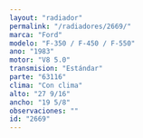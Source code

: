 ```yaml
---
layout: "radiador"
permalink: "/radiadores/2669/"
marca: "Ford"
modelo: "F-350 / F-450 / F-550"
ano: "1983"
motor: "V8 5.0"
transmision: "Estándar"
parte: "63116"
clima: "Con clima"
alto: "27 9/16"
ancho: "19 5/8"
observaciones: ""
id: "2669"
---
```


